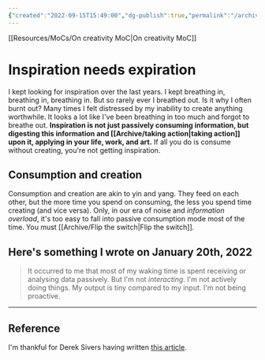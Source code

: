 ```yaml
---
{"created":"2022-09-15T15:49:00","dg-publish":true,"permalink":"/archive/inspiration-needs-expiration/","dgPassFrontmatter":true,"updated":"2024-12-21T22:40:51.955+01:00"}
---
```


[[Resources/MoCs/On creativity MoC\|On creativity MoC]]
# Inspiration needs expiration
I kept looking for inspiration over the last years. I kept breathing in, breathing in, breathing in. But so rarely ever I breathed out. 
Is it why I often burnt out? Many times I felt distressed by my inability to create anything worthwhile. It looks a lot like I've been breathing in too much and forgot to breathe out. 
**Inspiration is not just passively consuming information, but digesting this information and [[Archive/taking action\|taking action]] upon it, applying in your life, work, and art.**
If all you do is consume without creating, you're not getting inspiration.
## Consumption and creation
Consumption and creation are akin to yin and yang. They feed on each other, but the more time you spend on consuming, the less you spend time creating (and vice versa).
Only, in our era of noise and *information overload*, it's too easy to fall into passive consumption mode most of the time. You must [[Archive/Flip the switch\|Flip the switch]].
## Here's something I wrote on January 20th, 2022
> It occurred to me that most of my waking time is spent receiving or analysing data passively. But I'm not _interacting_. I'm not actively doing things. My output is tiny compared to my input. I'm not being proactive.

---
## Reference
I'm thankful for Derek Sivers having written [this article](https://sive.rs/io).